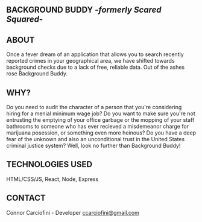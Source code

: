 ## BACKGROUND BUDDY -*formerly Scared Squared*-

## ABOUT
Once a fever dream of an application that allows you to search recently reported crimes in your geographical area, we have shifted towards background checks due to a lack of free, reliable data. Out of the ashes rose Background Buddy.

## WHY?
Do you need to audit the character of a person that you're considering hiring for a menial minimum wage job? Do you want to make sure you're not entrusting the emptying of your office garbage or the mopping of your staff bathrooms to someone who has ever recieved a misdemeanor charge for marijuana posession, or something even more heinous? Do you have a deep fear of the unknown and also an unconditional trust in the United States criminal justice system? Well, look no further than Background Buddy!

## TECHNOLOGIES USED
HTML/CSS/JS, React, Node, Express

## CONTACT
Connor Carciofini - Developer
ccarciofini@gmail.com
